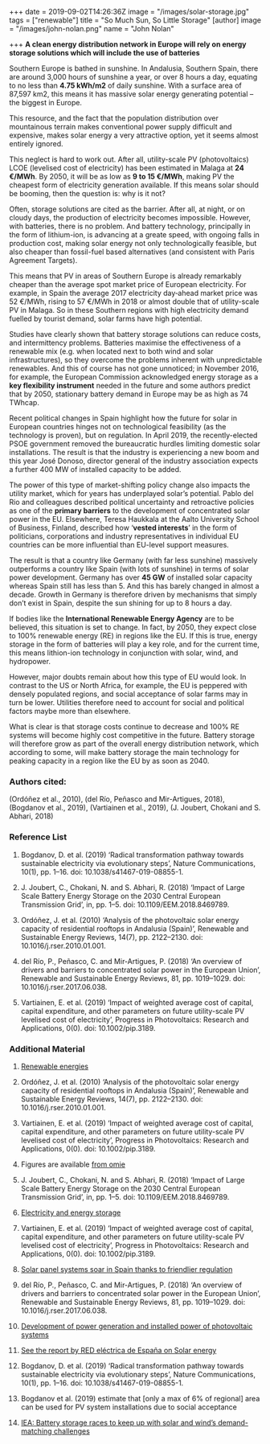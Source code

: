 +++
date = 2019-09-02T14:26:36Z
image = "/images/solar-storage.jpg"
tags = ["renewable"]
title = "So Much Sun, So Little Storage"
[author]
image = "/images/john-nolan.png"
name = "John Nolan"

+++
__A clean energy distribution network in Europe will rely on energy storage solutions which will include the use of batteries__

Southern Europe is bathed in sunshine. In Andalusia, Southern Spain, there are around 3,000 hours of sunshine a year,  or over 8 hours a day, equating to no less than __4.75 kWh/m2__ of daily sunshine.  With a surface area of 87,597 km2, this means it has massive solar energy generating potential – the biggest in Europe. 

This resource, and the fact that the population distribution over mountainous terrain makes conventional power supply difficult and expensive, makes solar energy a very attractive option, yet it seems almost entirely ignored. 

This neglect is hard to work out. After all, utility-scale PV (photovoltaics) LCOE (levelised cost of electricity) has been estimated in Malaga at __24 €/MWh__. By 2050, it will be as low as __9 to 15 €/MWh__, making PV the cheapest form of electricity generation available.  If this means solar should be booming, then the question is: why is it not?

Often, storage solutions are cited as the barrier. After all, at night, or on cloudy days, the production of electricity becomes impossible. However, with batteries, there is no problem. And battery technology, principally in the form of lithium-ion, is advancing at a greate speed, with ongoing falls in production cost, making solar energy not only technologically feasible, but also cheaper than fossil-fuel based alternatives (and consistent with Paris Agreement Targets).

This means that PV in areas of Southern Europe is already remarkably cheaper than the average spot market price of European electricity. For example, in Spain the average 2017 electricity day‐ahead market price was 52 €/MWh, rising to 57 €/MWh in 2018  or almost double that of utility-scale PV in Malaga. So in these Southern regions with high electricity demand fuelled by tourist demand, solar farms have high potential.

Studies have clearly shown that battery storage solutions can reduce costs,  and intermittency problems. Batteries maximise the effectiveness of a renewable mix (e.g. when located next to both wind and solar infrastructures), so they overcome the problems inherent with unpredictable renewables. And this of course has not gone unnoticed; in November 2016, for example, the European Commission acknowledged energy storage as a __key flexibility instrument__ needed in the future  and some authors predict that by 2050, stationary battery demand in Europe may be as high as 74 TWhcap. 

Recent political changes in Spain highlight how the future for solar in European countries hinges not on technological feasibility (as the technology is proven), but on regulation. In April 2019, the recently-elected PSOE government removed the bureaucratic hurdles limiting domestic solar installations. The result is that the industry is experiencing a new boom and this year José Donoso, director general of the industry association expects a further 400 MW of installed capacity to be added. 

The power of this type of market-shifting policy change also impacts the utility market, which for years has underplayed solar’s potential. Pablo del Rio and colleagues  described political uncertainty and retroactive policies as one of the __primary barriers__ to the development of concentrated solar power in the EU. Elsewhere, Teresa Haukkala at the Aalto University School of Business, Finland, described how ‘__vested interests__’ in the form of politicians, corporations and industry representatives in individual EU countries can be more influential than EU-level support measures. 

The result is that a country like Germany (with far less sunshine) massively outperforms a country like Spain (with lots of sunshine) in terms of solar power development. Germany has over __45 GW__ of installed solar capacity  whereas Spain still has less than 5. And this has barely changed in almost a decade.  Growth in Germany is therefore driven by mechanisms that simply don’t exist in Spain, despite the sun shining for up to 8 hours a day.

If bodies like the __International Renewable Energy Agency__ are to be believed, this situation is set to change. In fact, by 2050, they expect close to 100% renewable energy (RE) in regions like the EU.  If this is true, energy storage in the form of batteries will play a key role, and for the current time, this means lithion-ion technology in conjunction with solar, wind, and hydropower.

However, major doubts remain about how this type of EU would look. In contrast to the US or North Africa, for example, the EU is peppered with densely populated regions, and social acceptance of solar farms may in turn be lower.  Utilities therefore need to account for social and political factors maybe more than elsewhere.

What is clear is that storage costs continue to decrease and 100% RE systems will become highly cost competitive in the future. Battery storage will therefore grow as part of the overall energy distribution network, which according to some, will make battery storage the main technology for peaking capacity in a region like the EU by as soon as 2040.


### Authors cited:

(Ordóñez et al., 2010), (del Río, Peñasco and Mir-Artigues, 2018), (Bogdanov et al., 2019), (Vartiainen et al., 2019), (J. Joubert, Chokani and S. Abhari, 2018)

### Reference List

1. Bogdanov, D. et al. (2019) ‘Radical transformation pathway towards sustainable electricity via evolutionary steps’, Nature Communications, 10(1), pp. 1–16. doi: 10.1038/s41467-019-08855-1.

2. J. Joubert, C., Chokani, N. and S. Abhari, R. (2018) ‘Impact of Large Scale Battery Energy Storage on the 2030 Central European Transmission Grid’, in, pp. 1–5. doi: 10.1109/EEM.2018.8469789.

3. Ordóñez, J. et al. (2010) ‘Analysis of the photovoltaic solar energy capacity of residential rooftops in Andalusia (Spain)’, Renewable and Sustainable Energy Reviews, 14(7), pp. 2122–2130. doi: 10.1016/j.rser.2010.01.001.

4. del Río, P., Peñasco, C. and Mir-Artigues, P. (2018) ‘An overview of drivers and barriers to concentrated solar power in the European Union’, Renewable and Sustainable Energy Reviews, 81, pp. 1019–1029. doi: 10.1016/j.rser.2017.06.038.

5. Vartiainen, E. et al. (2019) ‘Impact of weighted average cost of capital, capital expenditure, and other parameters on future utility-scale PV levelised cost of electricity’, Progress in Photovoltaics: Research and Applications, 0(0). doi: 10.1002/pip.3189.


### Additional Material

1. [Renewable energies](https://www.agenciaandaluzadelaenergia.es/en/renewable-energies)

2. Ordóñez, J. et al. (2010) ‘Analysis of the photovoltaic solar energy capacity of residential rooftops in Andalusia (Spain)’, Renewable and Sustainable Energy Reviews, 14(7), pp. 2122–2130. doi: 10.1016/j.rser.2010.01.001.

3. Vartiainen, E. et al. (2019) ‘Impact of weighted average cost of capital, capital expenditure, and other parameters on future utility-scale PV levelised cost of electricity’, Progress in Photovoltaics: Research and Applications, 0(0). doi: 10.1002/pip.3189.

4. Figures are available [from omie](http://m.omie.es/en/inicio?m=yes)

5. J. Joubert, C., Chokani, N. and S. Abhari, R. (2018) ‘Impact of Large Scale Battery Energy Storage on the 2030 Central European Transmission Grid’, in, pp. 1–5. doi: 10.1109/EEM.2018.8469789.

6. [Electricity and energy storage](https://www.world-nuclear.org/information-library/current-and-future-generation/electricity-and-energy-storage.aspx )

7. Vartiainen, E. et al. (2019) ‘Impact of weighted average cost of capital, capital expenditure, and other parameters on future utility-scale PV levelised cost of electricity’, Progress in Photovoltaics: Research and Applications, 0(0). doi: 10.1002/pip.3189.

8. [Solar panel systems soar in Spain thanks to friendlier regulation](https://elpais.com/elpais/2019/06/24/inenglish/1561389834_185650.html)

9. del Río, P., Peñasco, C. and Mir-Artigues, P. (2018) ‘An overview of drivers and barriers to concentrated solar power in the European Union’, Renewable and Sustainable Energy Reviews, 81, pp. 1019–1029. doi: 10.1016/j.rser.2017.06.038.

10. [Development of power generation and installed power of photovoltaic systems](https://www.erneuerbare-energien.de/EE/Redaktion/DE/Textbausteine/Banner/banner_photovoltaik.html)


11. [See the report by RED eléctrica de España on Solar energy](https://www.ree.es/es/datos/publicaciones/informe-de-energias-renovables/informe-2018) 

12. Bogdanov, D. et al. (2019) ‘Radical transformation pathway towards sustainable electricity via evolutionary steps’, Nature Communications, 10(1), pp. 1–16. doi: 10.1038/s41467-019-08855-1.

13. Bogdanov et al. (2019) estimate that [only a max of 6% of regional] area can be used for PV system installations due to social acceptance

14. [IEA: Battery storage races to keep up with solar and wind’s demand-matching challenges](https://energypost.eu/iea-battery-storage-races-to-keep-up-with-solar-and-winds-demand-matching-challenges/)